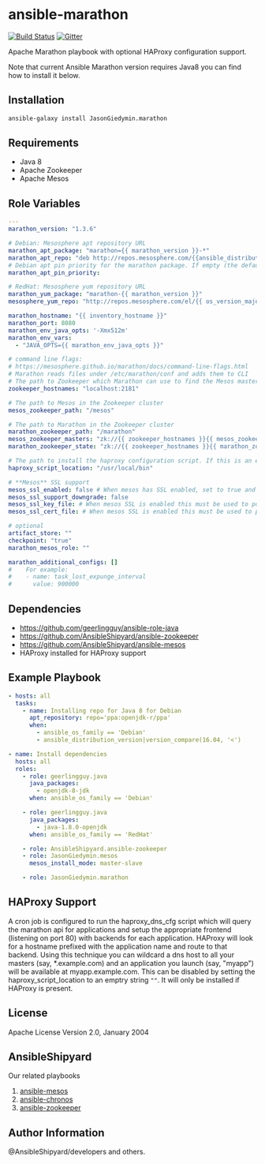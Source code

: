 ansible-marathon
=================

[![Build Status](https://travis-ci.org/AnsibleShipyard/ansible-marathon.svg?branch=master)](https://travis-ci.org/AnsibleShipyard/ansible-marathon)
[![Gitter](https://badges.gitter.im/gitterHQ/gitter.svg)](https://gitter.im/AnsibleShipyard/devs)

Apache Marathon playbook with optional HAProxy configuration support.

Note that current Ansible Marathon version requires Java8 you can find how to install it below.

Installation
-----------

```bash
ansible-galaxy install JasonGiedymin.marathon
```

Requirements
------------

 - Java 8
 - Apache Zookeeper
 - Apache Mesos

Role Variables
--------------

```yaml
---
marathon_version: "1.3.6"

# Debian: Mesosphere apt repository URL
marathon_apt_package: "marathon={{ marathon_version }}-*"
marathon_apt_repo: "deb http://repos.mesosphere.com/{{ansible_distribution|lower}} {{ansible_distribution_release|lower}} main"
# Debian apt pin priority for the marathon package. If empty (the default), no pin priority is used.
marathon_apt_pin_priority:

# RedHat: Mesosphere yum repository URL
marathon_yum_package: "marathon-{{ marathon_version }}"
mesosphere_yum_repo: "http://repos.mesosphere.com/el/{{ os_version_major }}/noarch/RPMS/{{ mesosphere_releases[os_version_major] }}"

marathon_hostname: "{{ inventory_hostname }}"
marathon_port: 8080
marathon_env_java_opts: '-Xmx512m'
marathon_env_vars:
  - "JAVA_OPTS={{ marathon_env_java_opts }}"

# command line flags:
# https://mesosphere.github.io/marathon/docs/command-line-flags.html
# Marathon reads files under /etc/marathon/conf and adds them to CLI
# The path to Zookeeper which Marathon can use to find the Mesos masters and use as a state store.
zookeeper_hostnames: "localhost:2181"

# The path to Mesos in the Zookeeper cluster
mesos_zookeeper_path: "/mesos"

# The path to Marathon in the Zookeeper cluster
marathon_zookeeper_path: "/marathon"
mesos_zookeeper_masters: "zk://{{ zookeeper_hostnames }}{{ mesos_zookeeper_path }}"
marathon_zookeeper_state: "zk://{{ zookeeper_hostnames }}{{ marathon_zookeeper_path }}"

# The path to install the haproxy configuration script. If this is an empty string ```""``` haproxy configuration will be disabled.
haproxy_script_location: "/usr/local/bin"

# **Mesos** SSL support
mesos_ssl_enabled: false # When mesos has SSL enabled, set to true and fill in other `mesos_ssl_` variables.
mesos_ssl_support_downgrade: false
mesos_ssl_key_file: # When mesos SSL is enabled this must be used to point to the SSL key file
mesos_ssl_cert_file: # When mesos SSL is enabled this must be used to point to the SSL certificate file

# optional
artifact_store: ""
checkpoint: "true"
marathon_mesos_role: ""

marathon_additional_configs: []
#    For example:
#    - name: task_lost_expunge_interval
#      value: 900000
```

Dependencies
------------

 - https://github.com/geerlingguy/ansible-role-java
 - https://github.com/AnsibleShipyard/ansible-zookeeper
 - https://github.com/AnsibleShipyard/ansible-mesos
 - HAProxy installed for HAProxy support

Example Playbook
----------------

```yaml
- hosts: all
  tasks:
    - name: Installing repo for Java 8 for Debian
      apt_repository: repo='ppa:openjdk-r/ppa'
      when:
        - ansible_os_family == 'Debian'
        - ansible_distribution_version|version_compare(16.04, '<')

- name: Install dependencies
  hosts: all
  roles:
    - role: geerlingguy.java
      java_packages:
        - openjdk-8-jdk
      when: ansible_os_family == 'Debian'

    - role: geerlingguy.java
      java_packages:
        - java-1.8.0-openjdk
      when: ansible_os_family == 'RedHat'

    - role: AnsibleShipyard.ansible-zookeeper
    - role: JasonGiedymin.mesos
      mesos_install_mode: master-slave

    - role: JasonGiedymin.marathon
```

HAProxy Support
----------------

A cron job is configured to run the haproxy_dns_cfg script which will query
the marathon api for applications and setup the appropriate frontend (listening on port 80)
with backends for each application.
HAProxy will look for a hostname prefixed with the application name and route to that backend.
Using this technique you can wildcard a dns host to all your masters
(say, *.example.com) and an application you launch (say, "myapp") will be
available at myapp.example.com. This can be disabled by setting the haproxy_script_location
to an emptry string ```""```. It will only be installed if HAProxy is present.

License
-------

Apache License Version 2.0, January 2004

AnsibleShipyard
-------

Our related playbooks

1. [ansible-mesos](https://github.com/AnsibleShipyard/ansible-mesos)
1. [ansible-chronos](https://github.com/AnsibleShipyard/ansible-chronos)
1. [ansible-zookeeper](https://github.com/AnsibleShipyard/ansible-zookeeper)

Author Information
------------------

@AnsibleShipyard/developers and others.
